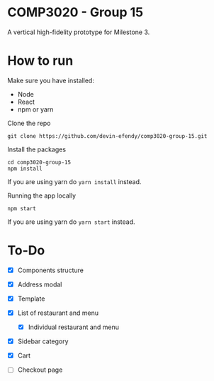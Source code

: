 # COMP3020 - Group 15

A vertical high-fidelity prototype for Milestone 3.

# How to run

Make sure you have installed:
- Node 
- React
- npm or yarn
 
Clone the repo
```
git clone https://github.com/devin-efendy/comp3020-group-15.git
```

Install the packages
```
cd comp3020-group-15 
npm install
```
If you are using yarn do `yarn install` instead.

Running the app locally
```
npm start
```
If you are using yarn do `yarn start` instead.

# To-Do

- [x] Components structure

- [x] Address modal

- [x] Template

- [x] List of restaurant and menu
  - [x] Individual restaurant and menu
  
- [x] Sidebar category

- [x] Cart

- [ ] Checkout page
